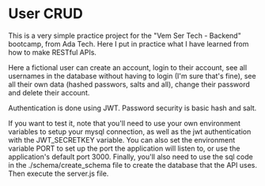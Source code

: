 # User CRUD

This is a very simple practice project for the "Vem Ser Tech - Backend" bootcamp, from Ada Tech. Here I put in practice what I have learned from how to make RESTful APIs.

Here a fictional user can create an account, login to their account, see all usernames in the database without having to login (I'm sure that's fine), see all their own data (hashed passwors, salts and all), change their password and delete their account.

Authentication is done using JWT. Password security is basic hash and salt.

If you want to test it, note that you'll need to use your own environment variables to setup your mysql connection, as well as the jwt authentication with the JWT_SECRETKEY variable. You can also set the environment variable PORT to set up the port the application will listen to, or use the application's default port 3000. Finally, you'll also need to use the sql code in the ./schema/create_schema file to create the database that the API uses. Then execute the server.js file.